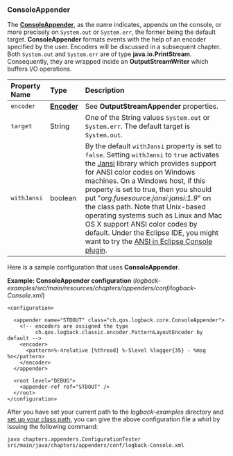 ### ConsoleAppender

The **[ConsoleAppender](https://logback.qos.ch/xref/ch/qos/logback/core/ConsoleAppender.html)**, as the name indicates, appends on the console, or more precisely on `System.out` or `System.err`, the former being the default target. **ConsoleAppender** formats events with the help of an encoder specified by the user. Encoders will be discussed in a subsequent chapter. Both `System.out` and `System.err` are of type **java.io.PrintStream**. Consequently, they are wrapped inside an **OutputStreamWriter** which buffers I/O operations.

| Property Name | Type | Description |
| :--- | :--- | :--- |
| `encoder` | **[Encoder](https://logback.qos.ch/xref/ch/qos/logback/core/encoder/Encoder.html)** | See **OutputStreamAppender** properties. |
| `target` | String | One of the String values `System.out` or `System.err`. The default target is `System.out`. |
| `withJansi`| boolean | By the default `withJansi` property is set to `false`. Setting `withJansi` to `true` activates the [Jansi](http://jansi.fusesource.org/) library which provides support for ANSI color codes on Windows machines. On a Windows host, if this property is set to true, then you should put "_org.fusesource.jansi:jansi:1.9_" on the class path. Note that Unix-based operating systems such as Linux and Mac OS X support ANSI color codes by default. Under the Eclipse IDE, you might want to try the [ANSI in Eclipse Console plugin](http://www.mihai-nita.net/eclipse/).|


Here is a sample configuration that uses **ConsoleAppender**.

**Example: ConsoleAppender configuration** (_logback-examples/src/main/resources/chapters/appenders/conf/logback-Console.xml_)


```
<configuration>

  <appender name="STDOUT" class="ch.qos.logback.core.ConsoleAppender">
    <!-- encoders are assigned the type
         ch.qos.logback.classic.encoder.PatternLayoutEncoder by default -->
    <encoder>
      <pattern>%-4relative [%thread] %-5level %logger{35} - %msg %n</pattern>
    </encoder>
  </appender>

  <root level="DEBUG">
    <appender-ref ref="STDOUT" />
  </root>
</configuration>
```

After you have set your current path to the _logback-examples_ directory and [set up your class path](https://logback.qos.ch/setup.html), you can give the above configuration file a whirl by issuing the following command:


```
java chapters.appenders.ConfigurationTester src/main/java/chapters/appenders/conf/logback-Console.xml
```



